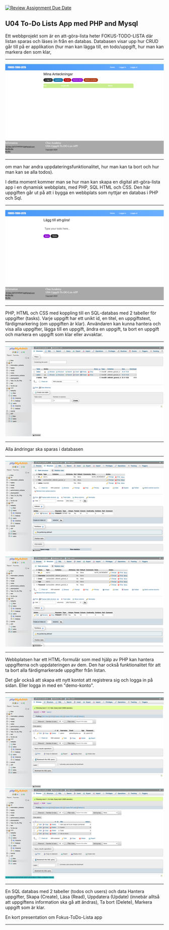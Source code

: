[![Review Assignment Due Date](https://classroom.github.com/assets/deadline-readme-button-24ddc0f5d75046c5622901739e7c5dd533143b0c8e959d652212380cedb1ea36.svg)](https://classroom.github.com/a/TzQAt-j8)

## U04 To-Do Lists App med PHP and Mysql




Ett webbprojekt som är en att-göra-lista heter FOKUS-TODO-LISTA där listan sparas och läses in från en databas. Databasen visar upp hur CRUD går till på er applikation (hur man kan lägga till, en todo/uppgift, hur man kan markera den som klar, 

---

![html & css](./images/html&css.png)

---

om man har andra uppdateringsfunktionalitet, hur man kan ta bort och hur man kan se alla todos).

I detta moment kommer man se hur man kan skapa en digital att-göra-lista app i en dynamisk webbplats, med PHP, SQL HTML och CSS. Den här uppgiften går ut på att i bygga en webbplats som nyttjar en databas i PHP och Sql.

---

![add task](./images/add_task.png)

---

PHP, HTML och CSS med koppling till en SQL-databas med 2 tabeller för uppgifter (tasks). Varje uppgift har ett unikt id,
en titel, en uppgiftstext, färdigmarkering (om uppgiften är klar).  Användaren kan kunna hantera och visa alla uppgifter, lägga till en uppgift, ändra en uppgift, ta bort en uppgift och markera en uppgift som klar eller avvaktar.

---

![database](./images/u04-database.png)

---

Alla ändringar ska sparas i databasen

---

![todos structure](./images/todos-structure.png)

![users structure](./images/users-structure.png)

---

Webbplatsen har ett HTML-formulär som med hjälp av PHP kan hantera uppgifterna och uppdateringen av dem. Den har också funktionalitet för att ta bort alla färdigmarkerade uppgifter från listan.

Det går också att skapa ett nytt kontot att registrera sig och logga in på sidan. Eller logga in med en "demo-konto". 

---

![users database](./images/users-database.png)
![todos database](./images/todos-database.png)

---

En SQL databas med 2 tabeller (todos och users) och data Hantera uppgifter, Skapa (Create), Läsa (Read), Uppdatera (Update) (innebär alltså att uppgiftens information ska gå att ändras), Ta bort (Delete), Markera uppgift som är klar.

En kort presentation om Fokus-ToDo-Lista app 


---
